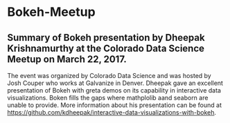 # Bokeh-Meetup
## Summary of Bokeh presentation by Dheepak Krishnamurthy at the Colorado Data Science Meetup on March 22, 2017.
The event was organized by Colorado Data Science and was hosted by Josh Couper who works at Galvanize in Denver.
Dheepak gave an excellent presentation of Bokeh with greta demos on its capability in interactive data visualizations.
Boken fills the gaps where mathplolib aand seaborn are unable to provide.
More information about his presentation can be found at https://github.com/kdheepak/interactive-data-visualizations-with-bokeh.
